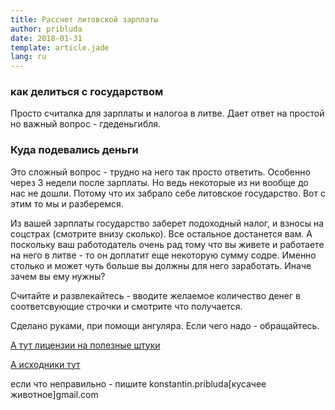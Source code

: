 ```yaml
---
title: Рассчет литовской зарплаты
author: pribluda
date: 2018-01-31
template: article.jade
lang: ru
---
```


###  как делиться с государством

Просто считалка для зарплаты и налогоа в литве.  Дает ответ на простой но важный вопрос - гдеденьгибля.

<span class="more"></span>

### Куда подевались деньги

Это сложный вопрос - трудно на него так просто ответить. Особенно через 3 недели после зарплаты. Но ведь некоторые из ни вообще 
до нас не дошли.  Потому что их забрало себе литовское государство.  Вот с этим  то мы и разберемся. 

Из вашей зарплаты государство заберет подоходный налог, и взносы на соцстрах (смотрите внизу сколько).  Все остальное достанется вам. 
А поскольку ваш работодатель очень рад тому что вы живете и работаете на него в литве - то он доплатит еще некоторую сумму содре. 
Именно столько и может чуть больше вы должны для него заработать. Иначе зачем вы ему нужны?  

Считайте и развлекайтесь -  вводите желаемое количество денег в соответсвующие строчки и смотрите что получается. 


<div class="tool">
<app-root></app-root>
</div>

<script type="text/javascript" src="inline.415b8dd02f596484d24f.bundle.js"></script>
<script type="text/javascript" src="polyfills.f20484b2fa4642e0dca8.bundle.js"></script>
<script type="text/javascript" src="main.fbfb11d427d29741f819.bundle.js"></script>


Сделано руками,  при помощи ангуляра.  Если чего надо - обращайтесь. 


[А тут лицензии на полезные штуки](licenses.txt)

[А исходники тут](https://github.com/ko5tik/pribluda.de/tree/master/angular/wagelt)

если что неправильно -  пишите konstantin.pribluda[кусачее животное]gmail.com